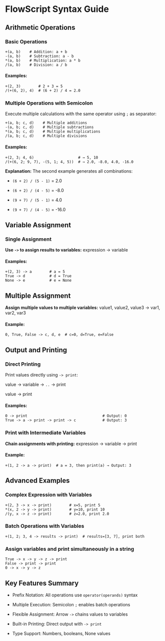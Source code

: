 # FlowScript Syntax Guide

## Arithmetic Operations

### Basic Operations

```fscc
+(a, b)    # Addition: a + b
-(a, b)    # Subtraction: a - b  
*(a, b)    # Multiplication: a * b
/(a, b)    # Division: a / b
```

#### Examples:

```fscc
+(2, 3)        # 2 + 3 = 5
/(+(6, 2), 4)  # (6 + 2) / 4 = 2.0
```

### Multiple Operations with Semicolon

Execute multiple calculations with the same operator using `;` as separator:

```fscc
+(a, b; c, d)    # Multiple additions
-(a, b; c, d)    # Multiple subtractions  
*(a, b; c, d)    # Multiple multiplications
/(a, b; c, d)    # Multiple divisions
```

#### Examples:

```fscc
+(2, 3; 4, 6)                    # → 5, 10
/(+(6, 2; 9, 7), -(5, 1; 4, 5))  # → 2.0, -8.0, 4.0, -16.0
```

**Explanation:** The second example generates all combinations:

* `(6 + 2) / (5 - 1)` = 2.0

* `(6 + 2) / (4 - 5)` = -8.0

* `(9 + 7) / (5 - 1)` = 4.0

* `(9 + 7) / (4 - 5)` = -16.0

## Variable Assignment

### Single Assignment

**Use `->` to assign results to variables:** expression -> variable

#### Examples:

```fscc
+(2, 3) -> a        # a = 5
True -> d           # d = True  
None -> e           # e = None
```

## Multiple Assignment

**Assign multiple values to multiple variables:** value1, value2, value3 -> var1, var2, var3

#### Example:

```fscc
0, True, False -> c, d, e  # c=0, d=True, e=False
```

## Output and Printing

### Direct Printing

Print values directly using `-> print`:

value -> variable -> `..` -> print

value -> print

#### Examples:

```fscc
0 -> print                                  # Output: 0
True -> a -> print -> print -> c            # Output: 3
```

### Print with Intermediate Variables

**Chain assignments with printing:** expression -> variable -> print

#### Example:

```fscc
+(1, 2 -> a -> print)  # a = 3, then print(a) → Output: 3
```

## Advanced Examples

### Complex Expression with Variables

```fscc
+(2, 3 -> x -> print)        # x=5, print 5
*(x, 2 -> y -> print)        # y=10, print 10  
/(y, x -> z -> print)        # z=2.0, print 2.0
```

### Batch Operations with Variables

```fscc
+(1, 2; 3, 4 -> results -> print)  # results=[3, 7], print both
```

### Assign variables and print simultaneously in a string

```fscc
True -> x -> y -> z -> print
False -> print -> print
0 -> x -> y -> z 
```

## Key Features Summary

* Prefix Notation: All operations use `operator(operands)` syntax

* Multiple Execution: Semicolon `;` enables batch operations

* Flexible Assignment: Arrow `->` chains values to variables

* Built-in Printing: Direct output with `-> print`

* Type Support: Numbers, booleans, None values